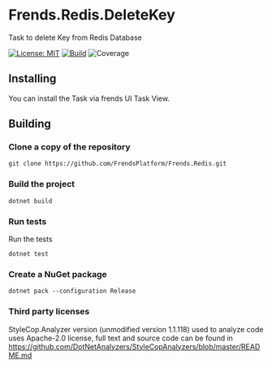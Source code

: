 # Frends.Redis.DeleteKey
Task to delete Key from Redis Database

[![License: MIT](https://img.shields.io/badge/License-MIT-green.svg)](https://opensource.org/licenses/MIT)
[![Build](https://github.com/FrendsPlatform/Frends.Redis/actions/workflows/DeleteKey_build_and_test_on_main.yml/badge.svg)](https://github.com/FrendsPlatform/Frends.Redis/actions)
![Coverage](https://app-github-custom-badges.azurewebsites.net/Badge?key=FrendsPlatform/Frends.Redis/Frends.Redis.DeleteKey|main)

## Installing

You can install the Task via frends UI Task View.

## Building

### Clone a copy of the repository

`git clone https://github.com/FrendsPlatform/Frends.Redis.git`

### Build the project

`dotnet build`

### Run tests

Run the tests

`dotnet test`

### Create a NuGet package

`dotnet pack --configuration Release`

### Third party licenses

StyleCop.Analyzer version (unmodified version 1.1.118) used to analyze code uses Apache-2.0 license, full text and source code can be found in https://github.com/DotNetAnalyzers/StyleCopAnalyzers/blob/master/README.md
